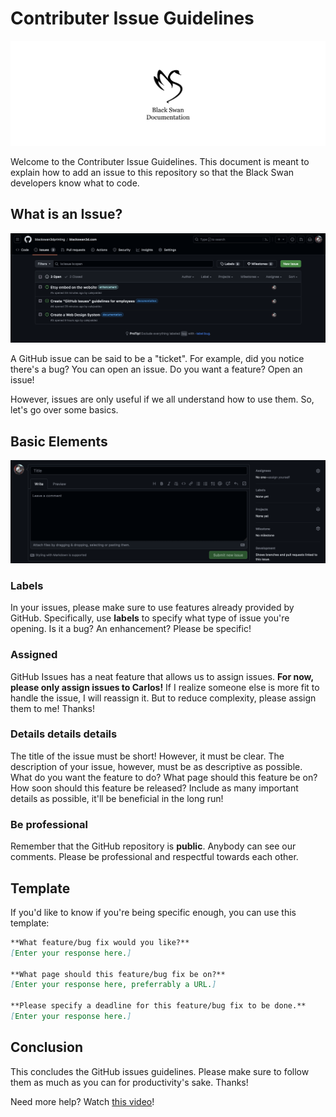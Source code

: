 # Contributer Issue Guidelines

![Black Swan Docs header](/.github/docs_header.png)

Welcome to the Contributer Issue Guidelines. This document is meant to explain how to add an issue to this repository so that the Black Swan developers know what to code.

## What is an Issue?

![Screenshot of Issues tab](/.github/issues_guidelines_image1.png)

A GitHub issue can be said to be a "ticket". For example, did you notice there's a bug? You can open an issue. Do you want a feature? Open an issue!

However, issues are only useful if we all understand how to use them. So, let's go over some basics.

## Basic Elements

![Screenshot of a new issue](/.github/issues_guidelines_image2.png)

### Labels

In your issues, please make sure to use features already provided by GitHub. Specifically, use **labels** to specify what type of issue you're opening. Is it a bug? An enhancement? Please be specific!

### Assigned

GitHub Issues has a neat feature that allows us to assign issues. **For now, please only assign issues to Carlos!** If I realize someone else is more fit to handle the issue, I will reassign it. But to reduce complexity, please assign them to me! Thanks!

### Details details details

The title of the issue must be short! However, it must be clear. The description of your issue, however, must be as descriptive as possible. What do you want the feature to do? What page should this feature be on?  How soon should this feature be released? Include as many important details as possible, it'll be beneficial in the long run!

### Be professional

Remember that the GitHub repository is **public**. Anybody can see our comments. Please be professional and respectful towards each other.

## Template

If you'd like to know if you're being specific enough, you can use this template:

```md
**What feature/bug fix would you like?**
[Enter your response here.]

**What page should this feature/bug fix be on?**
[Enter your response here, preferrably a URL.]

**Please specify a deadline for this feature/bug fix to be done.**
[Enter your response here.]
```

## Conclusion

This concludes the GitHub issues guidelines. Please make sure to follow them as much as you can for productivity's sake. Thanks!

Need more help? Watch [this video](https://www.youtube.com/watch?v=TKJ4RdhyB5Y)!
